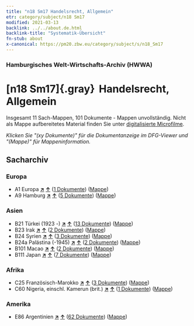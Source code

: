 ```yaml
---
title: "n18 Sm17 Handelsrecht, Allgemein"
etr: category/subject/n18 Sm17
modified: 2021-03-13
backlink: ../../about.de.html
backlink-title: "Systematik-Übersicht"
fn-stub: about
x-canonical: https://pm20.zbw.eu/category/subject/s/n18_Sm17
---
```


### Hamburgisches Welt-Wirtschafts-Archiv (HWWA)
# [n18 Sm17]{.gray}&#8201; Handelsrecht, Allgemein&#160; 




Insgesamt 11 Sach-Mappen, 101 Dokumente - Mappen unvollständig.
Nicht als Mappe aufbereitetes Material finden Sie unter [digitalisierte Microfilme](/film/h1_sh.de.html).

_Klicken Sie "(xy Dokumente)" für die Dokumentanzeige im DFG-Viewer und "(Mappe)" für Mappeninformation._

## Sacharchiv




### Europa

- A1 Europa [**&nearr;**](../../../geo/i/140892/about.de.html "Europa (alle Mappen)") [**&uarr;**](../../../geo/about.de.html#A1 "Ländersystematik") (<a href="https://pm20.zbw.eu/dfgview/sh/140892,145278" title="über: Europa : Handelsrecht, Allgemein" target="_blank">1 Dokumente</a>) ([Mappe](../../../../folder/sh/1408xx/140892/1452xx/145278/about.de.html))
- A9 Hamburg [**&nearr;**](../../../geo/i/140905/about.de.html "Hamburg (alle Mappen)") [**&uarr;**](../../../geo/about.de.html#A9 "Ländersystematik") (<a href="https://pm20.zbw.eu/dfgview/sh/140905,145278" title="über: Hamburg : Handelsrecht, Allgemein" target="_blank">5 Dokumente</a>) ([Mappe](../../../../folder/sh/1409xx/140905/1452xx/145278/about.de.html))

### Asien

- B21 Türkei (1923 -) [**&nearr;**](../../../geo/i/141111/about.de.html "Türkei (1923 -) (alle Mappen)") [**&uarr;**](../../../geo/about.de.html#B21 "Ländersystematik") (<a href="https://pm20.zbw.eu/dfgview/sh/141111,145278" title="über: Türkei (1923 -) : Handelsrecht, Allgemein" target="_blank">13 Dokumente</a>) ([Mappe](../../../../folder/sh/1411xx/141111/1452xx/145278/about.de.html))
- B23 Irak [**&nearr;**](../../../geo/i/141113/about.de.html "Irak (alle Mappen)") [**&uarr;**](../../../geo/about.de.html#B23 "Ländersystematik") (<a href="https://pm20.zbw.eu/dfgview/sh/141113,145278" title="über: Irak : Handelsrecht, Allgemein" target="_blank">2 Dokumente</a>) ([Mappe](../../../../folder/sh/1411xx/141113/1452xx/145278/about.de.html))
- B24 Syrien [**&nearr;**](../../../geo/i/141114/about.de.html "Syrien (alle Mappen)") [**&uarr;**](../../../geo/about.de.html#B24 "Ländersystematik") (<a href="https://pm20.zbw.eu/dfgview/sh/141114,145278" title="über: Syrien : Handelsrecht, Allgemein" target="_blank">3 Dokumente</a>) ([Mappe](../../../../folder/sh/1411xx/141114/1452xx/145278/about.de.html))
- B24a Palästina (-1945) [**&nearr;**](../../../geo/i/141115/about.de.html "Palästina (-1945) (alle Mappen)") [**&uarr;**](../../../geo/about.de.html#B24a "Ländersystematik") (<a href="https://pm20.zbw.eu/dfgview/sh/141115,145278" title="über: Palästina (-1945) : Handelsrecht, Allgemein" target="_blank">2 Dokumente</a>) ([Mappe](../../../../folder/sh/1411xx/141115/1452xx/145278/about.de.html))
- B101 Macao [**&nearr;**](../../../geo/i/141267/about.de.html "Macao (alle Mappen)") [**&uarr;**](../../../geo/about.de.html#B101 "Ländersystematik") (<a href="https://pm20.zbw.eu/dfgview/sh/141267,145278" title="über: Macao : Handelsrecht, Allgemein" target="_blank">2 Dokumente</a>) ([Mappe](../../../../folder/sh/1412xx/141267/1452xx/145278/about.de.html))
- B111 Japan [**&nearr;**](../../../geo/i/141272/about.de.html "Japan (alle Mappen)") [**&uarr;**](../../../geo/about.de.html#B111 "Ländersystematik") (<a href="https://pm20.zbw.eu/dfgview/sh/141272,145278" title="über: Japan : Handelsrecht, Allgemein" target="_blank">7 Dokumente</a>) ([Mappe](../../../../folder/sh/1412xx/141272/1452xx/145278/about.de.html))

### Afrika

- C25 Französisch-Marokko [**&nearr;**](../../../geo/i/141358/about.de.html "Französisch-Marokko (alle Mappen)") [**&uarr;**](../../../geo/about.de.html#C25 "Ländersystematik") (<a href="https://pm20.zbw.eu/dfgview/sh/141358,145278" title="über: Französisch-Marokko : Handelsrecht, Allgemein" target="_blank">3 Dokumente</a>) ([Mappe](../../../../folder/sh/1413xx/141358/1452xx/145278/about.de.html))
- C60 Nigeria, einschl. Kamerun (brit.) [**&nearr;**](../../../geo/i/141409/about.de.html "Nigeria, einschl. Kamerun (brit.) (alle Mappen)") [**&uarr;**](../../../geo/about.de.html#C60 "Ländersystematik") (<a href="https://pm20.zbw.eu/dfgview/sh/141409,145278" title="über: Nigeria, einschl. Kamerun (brit.) : Handelsrecht, Allgemein" target="_blank">1 Dokumente</a>) ([Mappe](../../../../folder/sh/1414xx/141409/1452xx/145278/about.de.html))

### Amerika

- E86 Argentinien [**&nearr;**](../../../geo/i/141692/about.de.html "Argentinien (alle Mappen)") [**&uarr;**](../../../geo/about.de.html#E86 "Ländersystematik") (<a href="https://pm20.zbw.eu/dfgview/sh/141692,145278" title="über: Argentinien : Handelsrecht, Allgemein" target="_blank">62 Dokumente</a>) ([Mappe](../../../../folder/sh/1416xx/141692/1452xx/145278/about.de.html))


